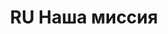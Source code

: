 ---
pageKey: 'about'
title: RU Наша миссия
locale: ru
crumbLabel: О компании
description: Мы создаем решения для бизнеса, которые позволяют делать логистические услуги максимально выгодными, безопасными и легальными, что в конечном итоге позволяет нашим клиентам быть конкурентным со своим продуктом на рынке развивая свой бизнез еще быстрее! 
header:
  images:
    - alt: about
      image: /img/contactBkg.png
  buttons:
    - link: /contacts
      text: Заказать доставку
    - link: /contacts
      text: Узнать стоимость   
weSpecialize: 
    - image: /img/logistic.png
      title: Международная доставка
      description: Мы создаем решения для бизнеса, которые позволяют делать логистические услуги максимально выгодными, безопасными и легальными
      link: / 
    - image: /img/about-page-warehouse.png
      title: Консолидация и хранение груза
      description: Мы создаем решения для бизнеса, которые позволяют делать логистические услуги максимально выгодными, безопасными и легальными
      link: /       
    - image: /img/about-page-box.png
      title: Проверка груза 
      description: Мы создаем решения для бизнеса, которые позволяют делать логистические услуги максимально выгодными, безопасными и легальными
      link: / 
    - image: /img/delivery-cart.png
      title: Выкуп и доставка товара 
      description: Мы создаем решения для бизнеса, которые позволяют делать логистические услуги максимально выгодными, безопасными и легальными
      link: /       
    - image: /img/startup.png
      title: Финансовые услуги 
      description: Мы создаем решения для бизнеса, которые позволяют делать логистические услуги максимально выгодными, безопасными и легальными
      link: / 
    - image: /img/call-center.png
      title: Услуги брокера 
      description: Мы создаем решения для бизнеса, которые позволяют делать логистические услуги максимально выгодными, безопасными и легальными
      link: /
ourValues:
    - title: Командность
    - title: Ответственность
    - title: Развитие
    - title: Ориентированность на клиента
    - title: Конфиденциальность
sectionImg: 
    - image: /img/section-text-about-page.jpg
      description: Мы поможем преодолеть сложности общения, разницу в качестве изделий, выкупа и доставки товара из самых популярных сайтов Alibaba, Taobao, 1688, Wechat и другие. INTA-ICS найдёт наиболее оптимальные варианты сотрудничества с надежными и проверенными партнерами, учитывая специфику вашего бизнеса.
---